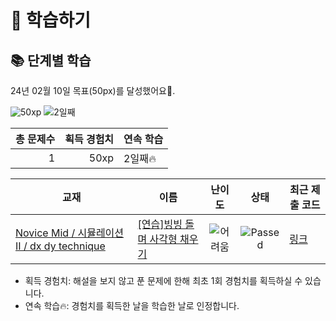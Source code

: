 # 📖 학습하기

## 📚 단계별 학습
24년 02월 10일 목표(50px)를 달성했어요🥳.

![50xp](https://img.shields.io/badge/EXP-50xp-%235cb85c.svg?for-the-badge)
![2일째](https://img.shields.io/badge/연속학습-2일째-%23E34F26.svg?for-the-badge)

|총 문제수|획득 경험치|연속 학습|
|---:|---:|---|
1|50xp|2일째🔥|

|교재|이름|난이도|상태|최근 제출 코드|
|---|---|:---:|:---:|---|
|[Novice Mid / 시뮬레이션 II / dx dy technique](https://www.codetree.ai/missions?missionId=5)|[[연습]빙빙 돌며 사각형 채우기](https://www.codetree.ai/missions/5/problems/snail-alphabet-square)|![어려움][hard]|![Passed][passed]|[링크](https://github.com/answjddns08/codetree-TILs/blob/main/240210/%EB%B9%99%EB%B9%99%20%EB%8F%8C%EB%A9%B0%20%EC%82%AC%EA%B0%81%ED%98%95%20%EC%B1%84%EC%9A%B0%EA%B8%B0/snail-alphabet-square.c)|


* 획득 경험치: 해설을 보지 않고 푼 문제에 한해 최초 1회 경험치를 획득하실 수 있습니다.
* 연속 학습🔥: 경험치를 획득한 날을 학습한 날로 인정합니다.










[b5]: https://img.shields.io/badge/Bronze_5-%235D3E31.svg
[b4]: https://img.shields.io/badge/Bronze_4-%235D3E31.svg
[b3]: https://img.shields.io/badge/Bronze_3-%235D3E31.svg
[b2]: https://img.shields.io/badge/Bronze_2-%235D3E31.svg
[b1]: https://img.shields.io/badge/Bronze_1-%235D3E31.svg
[s5]: https://img.shields.io/badge/Silver_5-%23394960.svg
[s4]: https://img.shields.io/badge/Silver_4-%23394960.svg
[s3]: https://img.shields.io/badge/Silver_3-%23394960.svg
[s2]: https://img.shields.io/badge/Silver_2-%23394960.svg
[s1]: https://img.shields.io/badge/Silver_1-%23394960.svg
[g5]: https://img.shields.io/badge/Gold_5-%23FFC433.svg
[g4]: https://img.shields.io/badge/Gold_4-%23FFC433.svg
[g3]: https://img.shields.io/badge/Gold_3-%23FFC433.svg
[g2]: https://img.shields.io/badge/Gold_2-%23FFC433.svg
[g1]: https://img.shields.io/badge/Gold_1-%23FFC433.svg
[p5]: https://img.shields.io/badge/Platinum_5-%2376DDD8.svg
[p4]: https://img.shields.io/badge/Platinum_4-%2376DDD8.svg
[p3]: https://img.shields.io/badge/Platinum_3-%2376DDD8.svg
[p2]: https://img.shields.io/badge/Platinum_2-%2376DDD8.svg
[p1]: https://img.shields.io/badge/Platinum_1-%2376DDD8.svg
[passed]: https://img.shields.io/badge/Passed-%23009D27.svg
[failed]: https://img.shields.io/badge/Failed-%23D24D57.svg
[easy]: https://img.shields.io/badge/쉬움-%235cb85c.svg?for-the-badge
[medium]: https://img.shields.io/badge/보통-%23FFC433.svg?for-the-badge
[hard]: https://img.shields.io/badge/어려움-%23D24D57.svg?for-the-badge